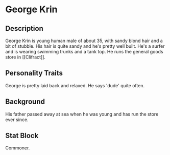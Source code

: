 # George Krin
## Description
George Krin is young human male of about 35, with sandy blond hair and a bit of stubble. His hair is quite sandy and he's pretty well built. He's a surfer and is wearing swimming trunks and a tank top. He runs the general goods store in [[Clifract]].

## Personality Traits
George is pretty laid back and relaxed. He says 'dude' quite often.

## Background
His father passed away at sea when he was young and has run the store ever since. 

## Stat Block
Commoner.